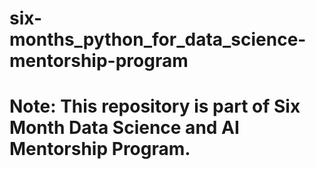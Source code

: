 # six-months_python_for_data_science-mentorship-program

# Note: This repository is part of Six Month Data Science and AI Mentorship Program.
